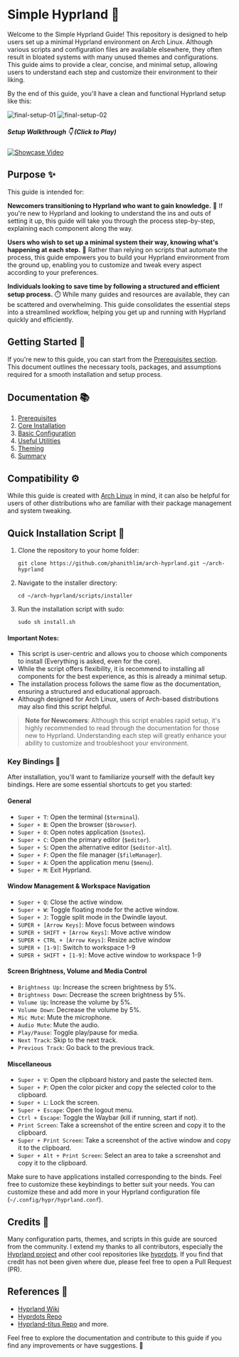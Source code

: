 # Simple Hyprland 🌟 
Welcome to the Simple Hyprland Guide! This repository is designed to help users set up a minimal Hyprland environment on Arch Linux. Although various scripts and configuration files are available elsewhere, they often result in bloated systems with many unused themes and configurations. This guide aims to provide a clear, concise, and minimal setup, allowing users to understand each step and customize their environment to their liking.

By the end of this guide, you'll have a clean and functional Hyprland setup like this:

<img src="/assets/github_repo/images/final-setup-01.png" alt="final-setup-01">
<img src="/assets/github_repo/images/final-setup-02.png" alt="final-setup-02">

##### Setup Walkthrough 👇 (Click to Play)
[![Showcase Video](https://raw.githubusercontent.com/gaurav23b/simple-hyprland/main/assets/github_repo/images/Simple_hypr_thumbnail.png)](https://www.youtube.com/watch?v=eNJorbKz_-U)

## Purpose ✨
This guide is intended for:

**Newcomers transitioning to Hyprland who want to gain knowledge.** 👋 If you're new to Hyprland and looking to understand the ins and outs of setting it up, this guide will take you through the process step-by-step, explaining each component along the way.

**Users who wish to set up a minimal system their way, knowing what's happening at each step.**  🧠 Rather than relying on scripts that automate the process, this guide empowers you to build your Hyprland environment from the ground up, enabling you to customize and tweak every aspect according to your preferences.

**Individuals looking to save time by following a structured and efficient setup process.** ⏱️ While many guides and resources are available, they can be scattered and overwhelming. This guide consolidates the essential steps into a streamlined workflow, helping you get up and running with Hyprland quickly and efficiently.

## Getting Started 🚀
If you're new to this guide, you can start from the [Prerequisites section](docs/prerequisites.md). This document outlines the necessary tools, packages, and assumptions required for a smooth installation and setup process.

## Documentation 📚
1. [Prerequisites](docs/prerequisites.md)
2. [Core Installation](docs/installation_Hypr.md)
3. [Basic Configuration](docs/basic_configuration.md)
4. [Useful Utilities](docs/useful_utilities.md)
5. [Theming](docs/theming.md)
6. [Summary](docs/final.md)

## Compatibility ⚙️
While this guide is created with [Arch Linux](https://archlinux.org/) in mind, it can also be helpful for users of other distributions who are familiar with their package management and system tweaking.

## Quick Installation Script 🚀

1. Clone the repository to your home folder:
    ```
    git clone https://github.com/phanithlim/arch-hyprland.git ~/arch-hyprland

    ```
2. Navigate to the installer directory:
    ```
    cd ~/arch-hyprland/scripts/installer
    ```
3. Run the installation script with sudo:
    ```
    sudo sh install.sh
    ```
#### Important Notes:

- This script is user-centric and allows you to choose which components to install (Everything is asked, even for the core).
- While the script offers flexibility, it is recommend to installing all components for the best experience, as this is already a minimal setup.
- The installation process follows the same flow as the documentation, ensuring a structured and educational approach.
- Although designed for Arch Linux, users of Arch-based distributions may also find this script helpful.

> **Note for Newcomers**: Although this script enables rapid setup, it's highly recommended to read through the documentation for those new to Hyprland. Understanding each step will greatly enhance your ability to customize and troubleshoot your environment.


### Key Bindings 🎹

After installation, you'll want to familiarize yourself with the default key bindings. Here are some essential shortcuts to get you started:

#### General
- `Super + T`: Open the terminal (`$terminal`).
- `Super + B`: Open the browser (`$browser`).
- `Super + O`: Open notes application (`$notes`).
- `Super + C`: Open the primary editor (`$editor`).
- `Super + S`: Open the alternative editor (`$editor-alt`).
- `Super + F`: Open the file manager (`$fileManager`).
- `Super + A`: Open the application menu (`$menu`).
- `Super + M`: Exit Hyprland.

#### Window Management & Workspace Navigation
- `Super + Q`: Close the active window.
- `Super + W`: Toggle floating mode for the active window.
- `Super + J`: Toggle split mode in the Dwindle layout.
- `SUPER + [Arrow Keys]`: Move focus between windows
- `SUPER + SHIFT + [Arrow Keys]`: Move active window
- `SUPER + CTRL + [Arrow Keys]`: Resize active window
- `SUPER + [1-9]`: Switch to workspace 1-9
- `SUPER + SHIFT + [1-9]`: Move active window to workspace 1-9

#### Screen Brightness, Volume and Media Control
- `Brightness Up`: Increase the screen brightness by 5%.
- `Brightness Down`: Decrease the screen brightness by 5%.
- `Volume Up`: Increase the volume by 5%.
- `Volume Down`: Decrease the volume by 5%.
- `Mic Mute`: Mute the microphone.
- `Audio Mute`: Mute the audio.
- `Play/Pause`: Toggle play/pause for media.
- `Next Track`: Skip to the next track.
- `Previous Track`: Go back to the previous track.

#### Miscellaneous
- `Super + V`: Open the clipboard history and paste the selected item.
- `Super + P`: Open the color picker and copy the selected color to the clipboard.
- `Super + L`: Lock the screen.
- `Super + Escape`: Open the logout menu.
- `Ctrl + Escape`: Toggle the Waybar (kill if running, start if not).
- `Print Screen`: Take a screenshot of the entire screen and copy it to the clipboard.
- `Super + Print Screen`: Take a screenshot of the active window and copy it to the clipboard.
- `Super + Alt + Print Screen`: Select an area to take a screenshot and copy it to the clipboard.

Make sure to have applications installed corresponding to the binds. Feel free to customize these keybindings to better suit your needs. You can customize these and add more in your Hyprland configuration file (`~/.config/hypr/hyprland.conf`).

## Credits 🙏
Many configuration parts, themes, and scripts in this guide are sourced from the community. I extend my thanks to all contributors, especially the [Hyprland project](https://github.com/hyprwm/Hyprland) and other cool repositories like [hyprdots](https://github.com/prasanthrangan/hyprdots). If you find that credit has not been given where due, please feel free to open a Pull Request (PR).

## References 📖
* [Hyprland Wiki](https://wiki.hyprland.org/)
* [Hyprdots Repo](https://github.com/prasanthrangan/hyprdots)
* [Hyprland-titus Repo](https://github.com/ChrisTitusTech/hyprland-titus) and more.

Feel free to explore the documentation and contribute to this guide if you find any improvements or have suggestions. 🤝
